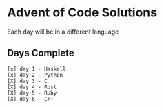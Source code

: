 # Advent of Code Solutions
Each day will be in a different language
## Days Complete
```
[x] day 1 - Haskell
[x] day 2 - Python
[X] day 3 - C
[X] day 4 - Rust
[X] day 5 - Ruby
[X] day 6 - C++
```
